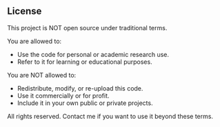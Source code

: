 ## License

This project is NOT open source under traditional terms.

You are allowed to:
- Use the code for personal or academic research use.
- Refer to it for learning or educational purposes.

You are NOT allowed to:
- Redistribute, modify, or re-upload this code.
- Use it commercially or for profit.
- Include it in your own public or private projects.

All rights reserved. Contact me if you want to use it beyond these terms.
